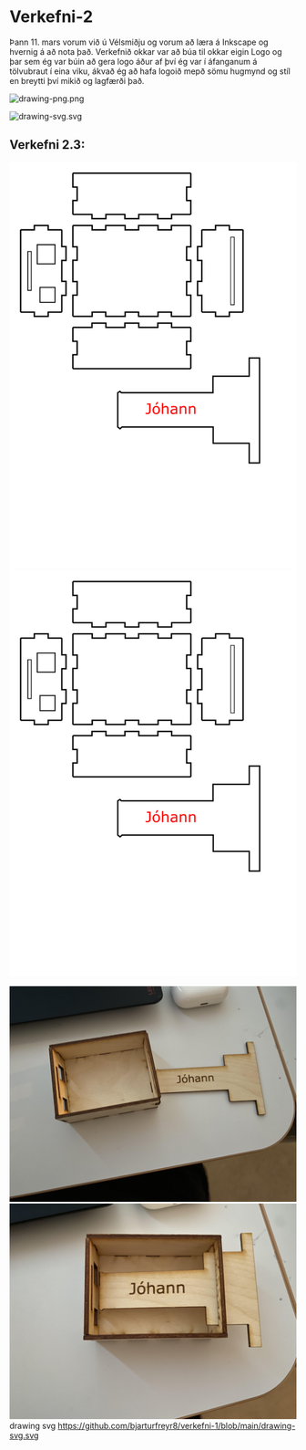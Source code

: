 # Verkefni-2
Þann 11. mars vorum við ú Vélsmiðju og vorum að læra á Inkscape og hvernig á að nota það. Verkefnið okkar var að búa til okkar eigin Logo og þar sem ég var búin að gera logo áður af því ég var í áfanganum á tölvubraut í eina viku, ákvað ég að hafa logoið mepð sömu hugmynd og stíl en breytti því mikið og lagfærði það.

![drawing-png.png](https://github.com/bjarturfreyr8/verkefni-1/blob/main/drawing-png.png)

![drawing-svg.svg](https://github.com/bjarturfreyr8/verkefni-1/blob/main/drawing-svg.svg)

## Verkefni 2.3:
![box.svg](https://raw.githubusercontent.com/JohannTskoli/vesm1kt/e453f0146b30672da019fd6f2058279522e7c704/Verkefni_2/box.svg)
![png box.png](https://github.com/JohannTskoli/vesm1kt/blob/main/Verkefni_2/png%20box.png?raw=true)

![unnamed.jpg](https://github.com/JohannTskoli/vesm1kt/blob/main/Verkefni_2/unnamed%20(2).jpg)
![unnamed (2).jpg](https://github.com/JohannTskoli/vesm1kt/blob/main/Verkefni_2/unnamed.jpg)
drawing svg
https://github.com/bjarturfreyr8/verkefni-1/blob/main/drawing-svg.svg
